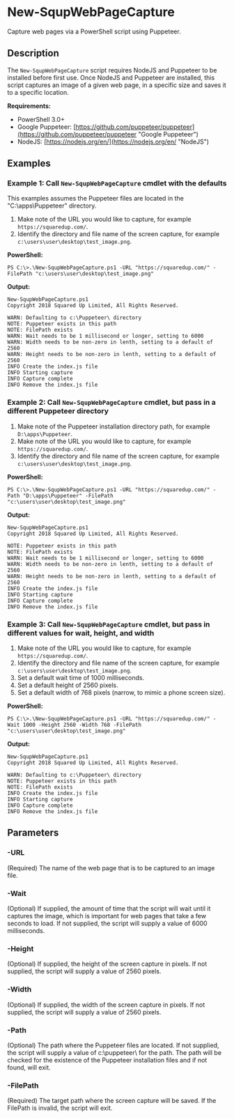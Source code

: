 # New-SqupWebPageCapture #

Capture web pages via a PowerShell script using Puppeteer.

## Description ##

The `New-SqupWebPageCapture` script requires NodeJS and Puppeteer to be installed before first use.
Once NodeJS and Puppeteer are installed, this script captures an image of a given web page, in a specific size and saves it to a specific location.

**Requirements:**

- PowerShell 3.0+
- Google Puppeteer: [https://github.com/puppeteer/puppeteer](https://github.com/puppeteer/puppeteer "Google Puppeteer") 
- NodeJS: [https://nodejs.org/en/](https://nodejs.org/en/ "NodeJS") 


## Examples ##

### Example 1: Call `New-SqupWebPageCapture` cmdlet with the defaults ###

This examples assumes the Puppeteer files are located in the "C:\apps\Puppeteer" directory.

1. Make note of the URL you would like to capture, for example `https://squaredup.com/`.
2. Identify the directory and file name of the screen capture, for example `c:\users\user\desktop\test_image.png`.

**PowerShell:**

    PS C:\>.\New-SqupWebPageCapture.ps1 -URL "https://squaredup.com/" -FilePath "c:\users\user\desktop\test_image.png" 


**Output:**

	New-SqupWebPageCapture.ps1
	Copyright 2018 Squared Up Limited, All Rights Reserved.
	
	WARN: Defaulting to c:\Puppeteer\ directory
	NOTE: Puppeteer exists in this path
	NOTE: FilePath exists
	WARN: Wait needs to be 1 millisecond or longer, setting to 6000
	WARN: Width needs to be non-zero in lenth, setting to a default of 2560
	WARN: Height needs to be non-zero in lenth, setting to a default of 2560
	INFO Create the index.js file
	INFO Starting capture
	INFO Capture complete
	INFO Remove the index.js file

### Example 2: Call `New-SqupWebPageCapture` cmdlet, but pass in a different Puppeteer directory ###

1. Make note of the Puppeteer installation directory path, for example `D:\apps\Puppeteer`.
2. Make note of the URL you would like to capture, for example `https://squaredup.com/`.
3. Identify the directory and file name of the screen capture, for example `c:\users\user\desktop\test_image.png`.


**PowerShell:**

    PS C:\>.\New-SqupWebPageCapture.ps1 -URL "https://squaredup.com/" -Path "D:\apps\Puppeteer" -FilePath "c:\users\user\desktop\test_image.png"


**Output:**

	New-SqupWebPageCapture.ps1
	Copyright 2018 Squared Up Limited, All Rights Reserved.
	
	NOTE: Puppeteer exists in this path
	NOTE: FilePath exists
	WARN: Wait needs to be 1 millisecond or longer, setting to 6000
	WARN: Width needs to be non-zero in lenth, setting to a default of 2560
	WARN: Height needs to be non-zero in lenth, setting to a default of 2560
	INFO Create the index.js file
	INFO Starting capture
	INFO Capture complete
	INFO Remove the index.js file


### Example 3: Call `New-SqupWebPageCapture` cmdlet, but pass in different values for wait, height, and width ###

1. Make note of the URL you would like to capture, for example `https://squaredup.com/`.
2. Identify the directory and file name of the screen capture, for example `c:\users\user\desktop\test_image.png`.
3. Set a default wait time of 1000 milliseconds.
4. Set a default height of 2560 pixels.
5. Set a default width of 768 pixels (narrow, to mimic a phone screen size).


**PowerShell:**

    PS C:\>.\New-SqupWebPageCapture.ps1 -URL "https://squaredup.com/" -Wait 1000 -Height 2560 -Width 768 -FilePath "c:\users\user\desktop\test_image.png"


**Output:**

	New-SqupWebPageCapture.ps1
	Copyright 2018 Squared Up Limited, All Rights Reserved.
	
	WARN: Defaulting to c:\Puppeteer\ directory
	NOTE: Puppeteer exists in this path
	NOTE: FilePath exists
	INFO Create the index.js file
	INFO Starting capture
	INFO Capture complete
	INFO Remove the index.js file


## Parameters ##

### -URL ###

(Required) The name of the web page that is to be captured to an image file.

### -Wait ###

(Optional) If supplied, the amount of time that the script will wait until it captures the image, which is important for web pages that take a few seconds to load. If not supplied, the script will supply a value of 6000 milliseconds.

### -Height ###

(Optional) If supplied, the height of the screen capture in pixels. If not supplied, the script will supply a value of 2560 pixels.

### -Width ###

(Optional) If supplied, the width of the screen capture in pixels. If not supplied, the script will supply a value of 2560 pixels.  

### -Path ###

(Optional) The path where the Puppeteer files are located. If not supplied, the script will supply a value of c:\puppeteer\ for the path.  The path will be checked for the existence of the Puppeteer installation files and if not found, will exit.

### -FilePath ###

(Required) The target path where the screen capture will be saved.  If the FilePath is invalid, the script will exit.